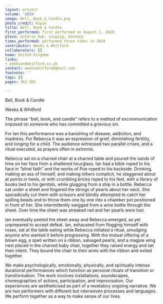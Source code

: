 ```yaml
---
layout: project
volume: '2019'
image: Bell,_Book_&_Candle.png
photo_credit: Kopie
title: Bell, Book & Candle
first_performed: first performed on August 1, 2019
place: Galerie Kub, Leipzig, Germany
times_performed: performed three times in 2019
contributor: Weeks & Whitford
collaborators: []
home: United Kingdom
links:
- weeksandwhitford.co.uk
contact: weekswhitford@gmail.com
footnote: ''
tags: []
pages: 362-363

---
```


Bell, Book & Candle

Weeks & Whitford

The phrase “bell, book, and candle” refers to a method of excommunication imposed on someone who has committed a grievous sin.

For Ian this performance was a banishing of disease, addiction, and madness. For Rebecca it was an expression of grief, diminishing fertility, and longing for a child. The audience witnessed two parallel crises, and a ritual executed, as prayers often in extremis.

Rebecca sat on a charred chair at a charred table and poured the sands of time on her face from a shattered hourglass. Ian had a bible roped to his face in “blind faith” and the works of Poe roped to his backside. Drinking, making an ass of himself, and making others complicit, he staggered about at points in heels, or with crumbling bricks roped to his feet, with a library of books tied to his genitals, while glugging from a ship in a bottle. Rebecca sat under a sheet and fingered the strings of pearls about her neck. She sporadically cut them with scissors and blindly attempted to catch her spilling beads and to throw them one by one into a chamber pot positioned in front of her. She intermittently swigged from a wine bottle through the sheet. Over time the sheet was streaked red and her pearls were lost.

Ian eventually peeled the sheet away and Rebecca emerged, as yet unprepared to accept defeat. Ian, exhausted from flogging himself with roses, sat at the table eating while Rebecca initiated a ritual, smudging anyone who wanted it before progressing. With the mutual offering of a blown egg, a spell written on a ribbon, salvaged pearls, and a magpie wing nest placed in the charred baby chair, together they raised energy and set their intent. They bound the chair to their arms with the ribbon and exited together.

We make psychologically, emotionally, physically, and spiritually intense durational performances which function as personal rituals of transition or transformation. The work involves installations, soundscapes, choreographies of actions, participation, and improvisation. Our experiences are aestheticised as part of a revelatory ongoing narrative. We are two performers with different but interwoven processes and languages. We perform together as a way to make sense of our lives.
